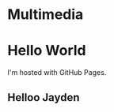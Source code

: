 # Multimedia
<!DOCTYPE html>
</html>
<body>
<h1>Hello World</h1>
<p>I'm hosted with GitHub Pages.</p>
</body>
</html>
<!DOCTYPE html>
</html>
<body>
  <h2>Helloo Jayden</h1>
 
 </body>
</html>
